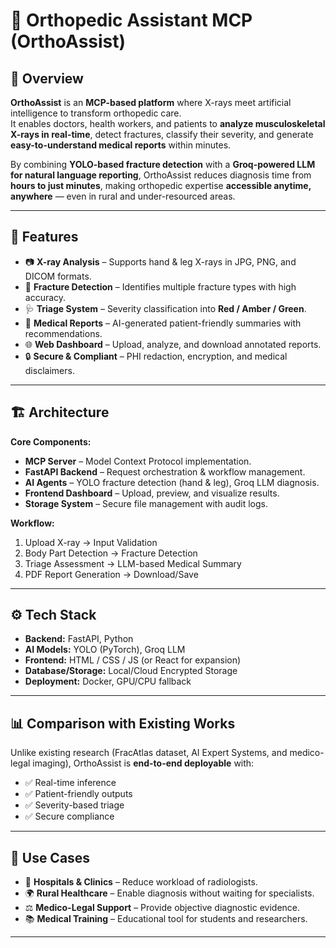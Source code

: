 # 🦴 Orthopedic Assistant MCP (OrthoAssist)

## 📌 Overview
**OrthoAssist** is an **MCP-based platform** where X-rays meet artificial intelligence to transform orthopedic care.  
It enables doctors, health workers, and patients to **analyze musculoskeletal X-rays in real-time**, detect fractures, classify their severity, and generate **easy-to-understand medical reports** within minutes.  

By combining **YOLO-based fracture detection** with a **Groq-powered LLM for natural language reporting**, OrthoAssist reduces diagnosis time from **hours to just minutes**, making orthopedic expertise **accessible anytime, anywhere** — even in rural and under-resourced areas.  

---

## 🚀 Features
- 📷 **X-ray Analysis** – Supports hand & leg X-rays in JPG, PNG, and DICOM formats.  
- 🤖 **Fracture Detection** – Identifies multiple fracture types with high accuracy.  
- 🩺 **Triage System** – Severity classification into **Red / Amber / Green**.  
- 📝 **Medical Reports** – AI-generated patient-friendly summaries with recommendations.  
- 🌐 **Web Dashboard** – Upload, analyze, and download annotated reports.  
- 🔒 **Secure & Compliant** – PHI redaction, encryption, and medical disclaimers.  

---

## 🏗 Architecture
**Core Components:**
- **MCP Server** – Model Context Protocol implementation.  
- **FastAPI Backend** – Request orchestration & workflow management.  
- **AI Agents** – YOLO fracture detection (hand & leg), Groq LLM diagnosis.  
- **Frontend Dashboard** – Upload, preview, and visualize results.  
- **Storage System** – Secure file management with audit logs.  

**Workflow:**  
1. Upload X-ray → Input Validation  
2. Body Part Detection → Fracture Detection  
3. Triage Assessment → LLM-based Medical Summary  
4. PDF Report Generation → Download/Save  

---

## ⚙️ Tech Stack
- **Backend:** FastAPI, Python  
- **AI Models:** YOLO (PyTorch), Groq LLM  
- **Frontend:** HTML / CSS / JS (or React for expansion)  
- **Database/Storage:** Local/Cloud Encrypted Storage  
- **Deployment:** Docker, GPU/CPU fallback  

---

## 📊 Comparison with Existing Works
Unlike existing research (FracAtlas dataset, AI Expert Systems, and medico-legal imaging), OrthoAssist is **end-to-end deployable** with:  
- ✅ Real-time inference  
- ✅ Patient-friendly outputs  
- ✅ Severity-based triage  
- ✅ Secure compliance  

---

## 🌟 Use Cases
- 🏥 **Hospitals & Clinics** – Reduce workload of radiologists.  
- 🌍 **Rural Healthcare** – Enable diagnosis without waiting for specialists.  
- ⚖️ **Medico-Legal Support** – Provide objective diagnostic evidence.  
- 📚 **Medical Training** – Educational tool for students and researchers.  

---



